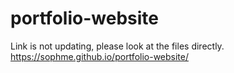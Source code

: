 # portfolio-website
Link is not updating, please look at the files directly.
https://sophme.github.io/portfolio-website/
